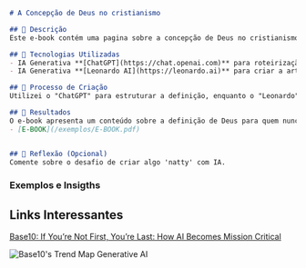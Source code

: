 ```markdown
# A Concepção de Deus no cristianismo

## 📒 Descrição
Este e-book contém uma pagina sobre a concepção de Deus no cristianismo.

## 🤖 Tecnologias Utilizadas
- IA Generativa **[ChatGPT](https://chat.openai.com)** para roteirização;
- IA Generativa **[Leonardo AI](https://leonardo.ai)** para criar a arte visual do e-book;

## 🧐 Processo de Criação
Utilizei o "ChatGPT" para estruturar a definição, enquanto o "Leonardo" AI foi usado para gerar a imagem da criação.

## 🚀 Resultados
O e-book apresenta um conteúdo sobre a definição de Deus para quem nunca ouviu falar nele.
- [E-BOOK](/exemplos/E-BOOK.pdf)


## 💭 Reflexão (Opcional)
Comente sobre o desafio de criar algo 'natty' com IA.
```

### Exemplos e Insigths



## Links Interessantes

[Base10: If You’re Not First, You’re Last: How AI Becomes Mission Critical](https://base10.vc/post/generative-ai-mission-critical/)

![Base10's Trend Map Generative AI](https://github.com/digitalinnovationone/lab-natty-or-not/assets/730492/f4df26e8-f8f7-4419-8252-c69d73ea930c)

